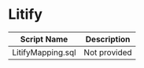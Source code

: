 # Litify

| Script Name | Description |
|-------------|-------------|
| LitifyMapping.sql | Not provided |
